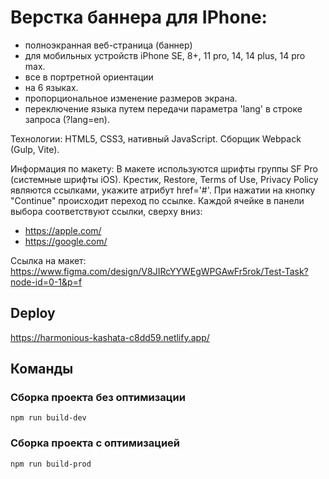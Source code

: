 # Верстка баннера для IPhone:

- полноэкранная веб-страница (баннер)
- для мобильных устройств iPhone SE, 8+, 11 pro, 14, 14 plus, 14 pro max.
- все в портретной ориентации
- на 6 языках.
- пропорциональное изменение размеров экрана.
- переключение языка путем передачи параметра 'lang' в строке запроса (?lang=en).

Технологии: HTML5, CSS3, нативный JavaScript. Сборщик Webpack (Gulp, Vite).

Информация по макету:
В макете используются шрифты группы SF Pro (системные шрифты iOS).
Крестик, Restore, Terms of Use, Privacy Policy являются ссылками, укажите атрибут href='#'.
При нажатии на кнопку "Continue" происходит переход по ссылке. Каждой ячейке в панели выбора соответствуют ссылки, сверху вниз:

- https://apple.com/
- https://google.com/

Ссылка на макет: https://www.figma.com/design/V8JIRcYYWEgWPGAwFr5rok/Test-Task?node-id=0-1&p=f

## Deploy

https://harmonious-kashata-c8dd59.netlify.app/

## Команды

### Сборка проекта без оптимизации

```shell
npm run build-dev
```

### Сборка проекта с оптимизацией

```shell
npm run build-prod
```
